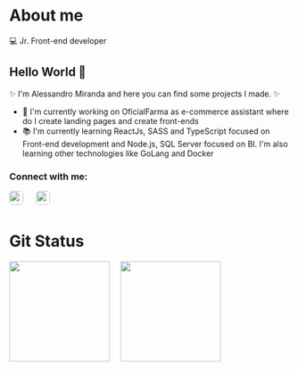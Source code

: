 # About me
:computer: Jr. Front-end developer

## Hello World  👋
:sparkles: I'm Alessandro Miranda and here you can find some projects I made. :sparkles:

- 🔭 I'm currently working on OficialFarma as e-commerce assistant where do I create landing pages and create front-ends
- :books: I'm currently learning ReactJs, SASS and TypeScript focused on Front-end development and Node.js, SQL Server focused on BI. I'm also learning other technologies like GoLang and Docker

### Connect with me:

<div>
    <a href="https://www.linkedin.com/in/alessandro-lmiranda/">
        <img align="left" width="25px" style="border-radius: 5px" src="https://cdn.jsdelivr.net/npm/simple-icons@3.13.0/icons/linkedin.svg">
    </a>
    <a href="http://instagram.com/_aleh011/">
        <img align="left" width="25px" style="border-radius: 5px; margin-left: 20px" src="https://cdn.jsdelivr.net/npm/simple-icons@3.13.0/icons/instagram.svg">
    </a>
</div>

<br />
<br />

# Git Status

<div>
    <img height="180em" src="https://github-readme-stats-eight-theta.vercel.app/api?username=Alessandro-Miranda&show_icons=true&theme=nightowl&include_all_commits=true&count_private=true"/>
    <img height="180em" src="https://github-readme-stats-eight-theta.vercel.app/api/top-langs/?username=Alessandro-Miranda&layout=compact&langs_count=10&theme=nightowl" style="margin-left: 15px;"/>
</div>

